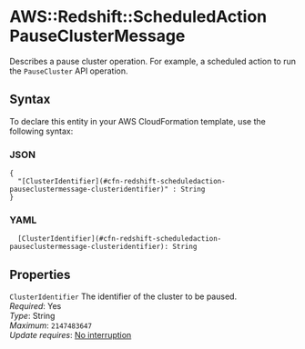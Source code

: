# AWS::Redshift::ScheduledAction PauseClusterMessage<a name="aws-properties-redshift-scheduledaction-pauseclustermessage"></a>

Describes a pause cluster operation\. For example, a scheduled action to run the `PauseCluster` API operation\.

## Syntax<a name="aws-properties-redshift-scheduledaction-pauseclustermessage-syntax"></a>

To declare this entity in your AWS CloudFormation template, use the following syntax:

### JSON<a name="aws-properties-redshift-scheduledaction-pauseclustermessage-syntax.json"></a>

```
{
  "[ClusterIdentifier](#cfn-redshift-scheduledaction-pauseclustermessage-clusteridentifier)" : String
}
```

### YAML<a name="aws-properties-redshift-scheduledaction-pauseclustermessage-syntax.yaml"></a>

```
  [ClusterIdentifier](#cfn-redshift-scheduledaction-pauseclustermessage-clusteridentifier): String
```

## Properties<a name="aws-properties-redshift-scheduledaction-pauseclustermessage-properties"></a>

`ClusterIdentifier` <a name="cfn-redshift-scheduledaction-pauseclustermessage-clusteridentifier"></a>
The identifier of the cluster to be paused\.  
_Required_: Yes  
_Type_: String  
_Maximum_: `2147483647`  
_Update requires_: [No interruption](https://docs.aws.amazon.com/AWSCloudFormation/latest/UserGuide/using-cfn-updating-stacks-update-behaviors.html#update-no-interrupt)
